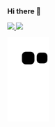 ### Hi there 👋

<div>
<a href="https://github.com/JKng">
<img height="120em" src="https://github-readme-stats.vercel.app/api/top-langs/?username=JKng&layout=compact&langs_count=7&theme=dracula"/>
<img height="120em" src="https://github-readme-stats.vercel.app/api?username=JKng&show_icons=true&theme=dracula&include_all_commits=true&count_private=true"/>
</div>
  
  ![Snake animation](https://github.com/JKng/JKng/blob/output/github-contribution-grid-snake.svg)
